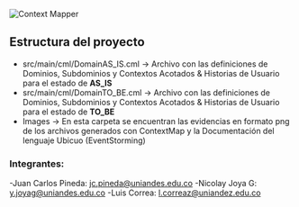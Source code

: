 ![Context Mapper](https://raw.githubusercontent.com/wiki/ContextMapper/context-mapper-dsl/logo/cm-logo-github-small.png)
## Estructura del proyecto

- src/main/cml/DomainAS_IS.cml -> Archivo con las definiciones de Dominios, Subdominios y Contextos Acotados & Historias de Usuario para el estado de **AS_IS**
- src/main/cml/DomainTO_BE.cml -> Archivo con las definiciones de Dominios, Subdominios y Contextos Acotados & Historias de Usuario para el estado de **TO_BE**
- Images -> En esta carpeta se encuentran las evidencias en formato png de los archivos generados con ContextMap y la Documentación del lenguaje Ubicuo (EventStorming)

### Integrantes:

-Juan Carlos Pineda: jc.pineda@uniandes.edu.co
-Nicolay Joya G: y.joyag@uniandes.edu.co
-Luis Correa: l.correaz@uniandez.edu.co
